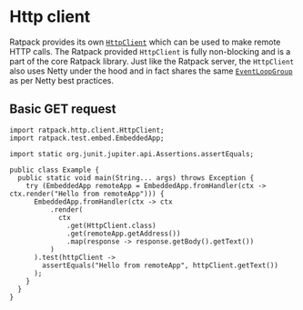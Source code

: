 # Http client

Ratpack provides its own [`HttpClient`](api/ratpack/http/client/HttpClient.html) which can be used to make remote HTTP calls.
The Ratpack provided `HttpClient` is fully non-blocking and is a part of the core Ratpack library.
Just like the Ratpack server, the `HttpClient` also uses Netty under the hood and in fact shares the same [`EventLoopGroup`](http://netty.io/4.1/api/io/netty/channel/EventLoopGroup.html) as per Netty best practices.


## Basic GET request


```language-java
import ratpack.http.client.HttpClient;
import ratpack.test.embed.EmbeddedApp;

import static org.junit.jupiter.api.Assertions.assertEquals;

public class Example {
  public static void main(String... args) throws Exception {
    try (EmbeddedApp remoteApp = EmbeddedApp.fromHandler(ctx -> ctx.render("Hello from remoteApp"))) {
      EmbeddedApp.fromHandler(ctx -> ctx
          .render(
            ctx
              .get(HttpClient.class)
              .get(remoteApp.getAddress())
              .map(response -> response.getBody().getText())
          )
      ).test(httpClient -> 
        assertEquals("Hello from remoteApp", httpClient.getText())
      );
    }
  }
}
```
